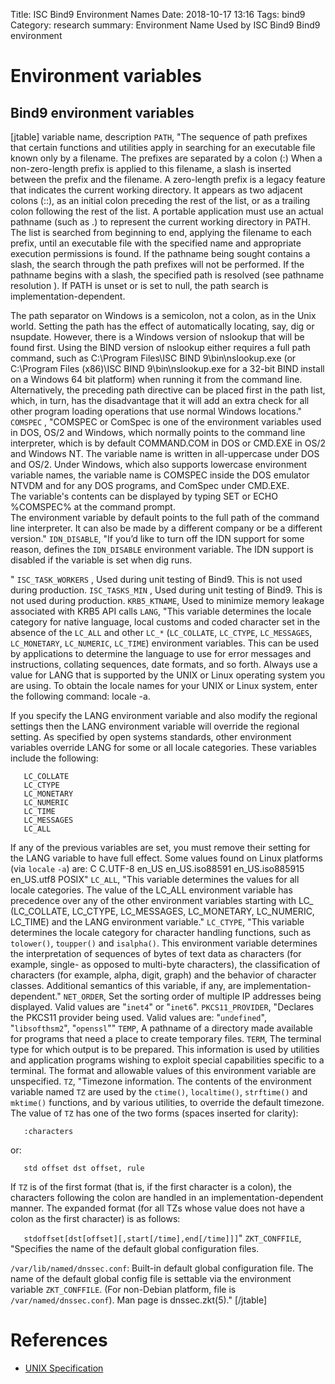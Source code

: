 Title: ISC Bind9 Environment Names
Date: 2018-10-17 13:16
Tags: bind9
Category: research
summary: Environment Name Used by ISC Bind9
Bind9 environment


Environment variables
=====================

Bind9 environment variables
---------------------------

[jtable]
variable name, description
<code>PATH</code>, "The sequence of path prefixes that certain functions and utilities apply in searching for an executable file known only by a filename. The prefixes are separated by a colon (:) When a non-zero-length prefix is applied to this filename, a slash is inserted between the prefix and the filename. A zero-length prefix is a legacy feature that indicates the current working directory. It appears as two adjacent colons (::), as an initial colon preceding the rest of the list, or as a trailing colon following the rest of the list. A portable application must use an actual pathname (such as .) to represent the current working directory in PATH. The list is searched from beginning to end, applying the filename to each prefix, until an executable file with the specified name and appropriate execution permissions is found. If the pathname being sought contains a slash, the search through the path prefixes will not be performed. If the pathname begins with a slash, the specified path is resolved (see pathname resolution ). If PATH is unset or is set to null, the path search is implementation-dependent.  <p>The path separator on Windows is a semicolon, not a colon, as in the Unix world. Setting the path has the effect of automatically locating, say, dig or nsupdate. However, there is a Windows version of nslookup that will be found first. Using the BIND version of nslookup either requires a full path command, such as C:\Program Files\ISC BIND 9\bin\nslookup.exe (or C:\Program Files (x86)\ISC BIND 9\bin\nslookup.exe for a 32-bit BIND install on a Windows 64 bit platform) when running it from the command line. Alternatively, the preceding path directive can be placed first in the path list, which, in turn, has the disadvantage that it will add an extra check for all other program loading operations that use normal Windows locations."
<code>COMSPEC</code> , "COMSPEC or ComSpec is one of the environment variables used in DOS, OS/2 and Windows, which normally points to the command line interpreter, which is by default COMMAND.COM in DOS or CMD.EXE in OS/2 and Windows NT. The variable name is written in all-uppercase under DOS and OS/2. Under Windows, which also supports lowercase environment variable names, the variable name is COMSPEC inside the DOS emulator NTVDM and for any DOS programs, and ComSpec under CMD.EXE.<br /> The variable's contents can be displayed by typing SET or ECHO %COMSPEC% at the command prompt.<br /> The environment variable by default points to the full path of the command line interpreter. It can also be made by a different company or be a different version."
<code>IDN_DISABLE</code>, "If you’d like to turn off the IDN support for some reason, defines the <code>IDN_DISABLE</code> environment variable. The IDN support is disabled if the variable is set when dig runs.</p>"
<code>ISC_TASK_WORKERS</code> , Used during unit testing of Bind9. This is not used during production.
<code>ISC_TASKS_MIN</code> , Used during unit testing of Bind9. This is not used during production.
<code>KRB5_KTNAME</code>, Used to minimize memory leakage associated with KRB5 API calls
<code>LANG</code>, "This variable determines the locale category for native language, local customs and coded character set in the absence of the <code>LC_ALL</code> and other <code>LC_*</code> (<code>LC_COLLATE</code>, <code>LC_CTYPE</code>, <code>LC_MESSAGES</code>, <code>LC_MONETARY</code>, <code>LC_NUMERIC</code>, <code>LC_TIME</code>) environment variables. This can be used by applications to determine the language to use for error messages and instructions, collating sequences, date formats, and so forth. Always use a value for LANG that is supported by the UNIX or Linux operating system you are using. To obtain the locale names for your UNIX or Linux system, enter the following command: locale -a.</p> <p>If you specify the LANG environment variable and also modify the regional settings then the LANG environment variable will override the regional setting. As specified by open systems standards, other environment variables override LANG for some or all locale categories. These variables include the following:</p> <p><code>   LC_COLLATE</code><br /> <code>   LC_CTYPE</code><br /> <code>   LC_MONETARY</code><br /> <code>   LC_NUMERIC</code><br /> <code>   LC_TIME</code><br /> <code>   LC_MESSAGES</code><br /> <code>   LC_ALL</code></p> <p>If any of the previous variables are set, you must remove their setting for the LANG variable to have full effect. Some values found on Linux platforms (via <code>locale</code> <code>-a</code>) are: C C.UTF-8 en_US en_US.iso88591 en_US.iso885915 en_US.utf8 POSIX"
<code>LC_ALL</code>, "This variable determines the values for all locale categories. The value of the LC_ALL environment variable has precedence over any of the other environment variables starting with LC_ (LC_COLLATE, LC_CTYPE, LC_MESSAGES, LC_MONETARY, LC_NUMERIC, LC_TIME) and the LANG environment variable."
<code>LC_CTYPE</code>, "This variable determines the locale category for character handling functions, such as <code>tolower()</code>, <code>toupper()</code> and <code>isalpha()</code>. This environment variable determines the interpretation of sequences of bytes of text data as characters (for example, single- as opposed to multi-byte characters), the classification of characters (for example, alpha, digit, graph) and the behavior of character classes. Additional semantics of this variable, if any, are implementation-dependent."
<code>NET_ORDER</code>, Set the sorting order of multiple IP addresses being displayed. Valid values are &quot;<code>inet4</code>&quot; or &quot;<code>inet6</code>&quot;.
<code>PKCS11_PROVIDER</code>, "Declares the PKCS11 provider being used. Valid values are: &quot;<code>undefined</code>&quot;, &quot;<code>libsofthsm2</code>&quot;, &quot;<code>openssl</code>&quot;"
<code>TEMP</code>, A pathname of a directory made available for programs that need a place to create temporary files.
<code>TERM</code>, The terminal type for which output is to be prepared. This information is used by utilities and application programs wishing to exploit special capabilities specific to a terminal. The format and allowable values of this environment variable are unspecified.
<code>TZ</code>, "Timezone information. The contents of the environment variable named <code>TZ</code> are used by the <code>ctime()</code>, <code>localtime()</code>, <code>strftime()</code> and <code>mktime()</code> functions, and by various utilities, to override the default timezone. The value of <code>TZ</code> has one of the two forms (spaces inserted for clarity):</p> <p><code>   :characters</code></p> <p>or:</p> <p><code>   std offset dst offset, rule</code></tt></p> <p>If <code>TZ</code> is of the first format (that is, if the first character is a colon), the characters following the colon are handled in an implementation-dependent manner. The expanded format (for all TZs whose value does not have a colon as the first character) is as follows:</p> <p><code>   stdoffset[dst[offset][,start[/time],end[/time]]]</code>"
<code>ZKT_CONFFILE</code>, "Specifies the name of the default global configuration files.</p> <p><code>/var/lib/named/dnssec.conf</code>: Built-in default global configuration file. The name of the default global config file is settable via the environment variable <code>ZKT_CONFFILE</code>. (For non-Debian platform, file is <code>/var/named/dnssec.conf</code>). Man page is dnssec.zkt(5)."
[/jtable]

References
==========

- [UNIX Specification](http://pubs.opengroup.org/onlinepubs/7908799/xbd/envvar.html)

